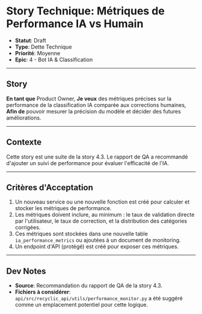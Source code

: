 # Story Technique: Métriques de Performance IA vs Humain

- **Statut**: Draft
- **Type**: Dette Technique
- **Priorité**: Moyenne
- **Epic**: 4 - Bot IA & Classification

---

## Story

**En tant que** Product Owner,
**Je veux** des métriques précises sur la performance de la classification IA comparée aux corrections humaines,
**Afin de** pouvoir mesurer la précision du modèle et décider des futures améliorations.

---

## Contexte

Cette story est une suite de la story 4.3. Le rapport de QA a recommandé d'ajouter un suivi de performance pour évaluer l'efficacité de l'IA.

---

## Critères d'Acceptation

1.  Un nouveau service ou une nouvelle fonction est créé pour calculer et stocker les métriques de performance.
2.  Les métriques doivent inclure, au minimum : le taux de validation directe par l'utilisateur, le taux de correction, et la distribution des catégories corrigées.
3.  Ces métriques sont stockées dans une nouvelle table `ia_performance_metrics` ou ajoutées à un document de monitoring.
4.  Un endpoint d'API (protégé) est créé pour exposer ces métriques.

---

## Dev Notes

- **Source**: Recommandation du rapport de QA de la story 4.3.
- **Fichiers à considérer**: `api/src/recyclic_api/utils/performance_monitor.py` a été suggéré comme un emplacement potentiel pour cette logique.
